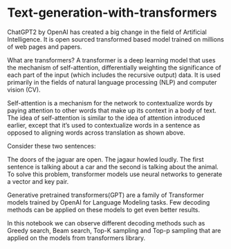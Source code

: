# Text-generation-with-transformers

ChatGPT2 by OpenAI has created a big change in the field of Artificial Intelligence. It is open sourced transformed based model trained on millions of web pages and papers.

What are transformers? A transformer is a deep learning model that uses the mechanism of self-attention, differentially weighting the significance of each part of the input (which includes the recursive output) data. It is used primarily in the fields of natural language processing (NLP) and computer vision (CV).

Self-attention is a mechanism for the network to contextualize words by paying attention to other words that make up its context in a body of text. The idea of self-attention is similar to the idea of attention introduced earlier, except that it’s used to contextualize words in a sentence as opposed to aligning words across translation as shown above.

Consider these two sentences:

The doors of the jaguar are open.
The jagaur howled loudly.
The first sentence is talking about a car and the second is talking about the animal. To solve this problem, transformer models use neural networks to generate a vector and key pair.

Generative pretrained transformers(GPT) are a family of Transformer models trained by OpenAI for Language Modeling tasks. Few decoding methods can be applied on these models to get even better results.

In this notebook we can observe different decoding methods such as Greedy search, Beam search, Top-K sampling and Top-p sampling that are applied on the models from transformers library.
